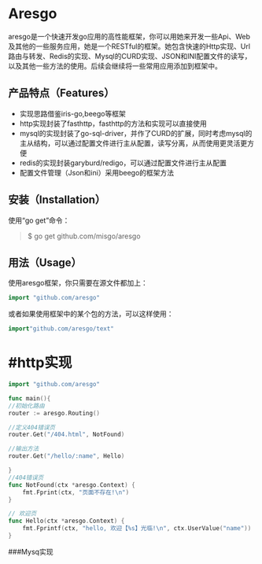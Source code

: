 Aresgo
======
aresgo是一个快速开发go应用的高性能框架，你可以用她来开发一些Api、Web及其他的一些服务应用，她是一个RESTful的框架。她包含快速的Http实现、Url路由与转发、Redis的实现、Mysql的CURD实现、JSON和INI配置文件的读写，以及其他一些方法的使用。后续会继续将一些常用应用添加到框架中。


产品特点（Features）
-----------------

* 实现思路借鉴iris-go,beego等框架
* http实现封装了fasthttp，fasthttp的方法和实现可以直接使用
* mysql的实现封装了go-sql-driver，并作了CURD的扩展，同时考虑mysql的主从结构，可以通过配置文件进行主从配置，读写分离，从而使用更灵活更方便
* redis的实现封装garyburd/redigo，可以通过配置文件进行主从配置
* 配置文件管理（Json和ini）采用beego的框架方法

安装（Installation）
--------------------
使用“go get”命令：

>$ go get github.com/misgo/aresgo

用法（Usage）
-------------------
使用aresgo框架，你只需要在源文件都加上：

```go
import "github.com/aresgo"
```

或者如果使用框架中的某个包的方法，可以这样使用：

```go
import"github.com/aresgo/text"
```

#http实现
=====

```go
import "github.com/aresgo"

func main(){
//初始化路由
router := aresgo.Routing()

//定义404错误页
router.Get("/404.html", NotFound)

//输出方法
router.Get("/hello/:name", Hello) 

}
//404错误页
func NotFound(ctx *aresgo.Context) {
	fmt.Fprint(ctx, "页面不存在!\n")
}

// 欢迎页
func Hello(ctx *aresgo.Context) {
	fmt.Fprintf(ctx, "hello, 欢迎【%s】光临!\n", ctx.UserValue("name"))
}

```


###Mysq实现
